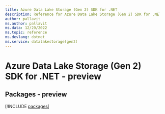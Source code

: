 ```yaml
---
title: Azure Data Lake Storage (Gen 2) SDK for .NET
description: Reference for Azure Data Lake Storage (Gen 2) SDK for .NET
author: pallavit
ms.author: pallavit
ms.data: 12/20/2022
ms.topic: reference
ms.devlang: dotnet
ms.service: datalakestorage(gen2)
---
```

# Azure Data Lake Storage (Gen 2) SDK for .NET - preview
## Packages - preview
[!INCLUDE [packages](data-lake-storage-(gen-2)-index.md)]